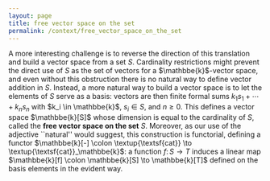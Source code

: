 ```yaml
---
layout: page
title: free vector space on the set
permalink: /context/free_vector_space_on_the_set
---
```

A more interesting challenge is to reverse the direction of this translation and build a vector space from a set $S$. Cardinality restrictions might prevent the direct use of $S$ as the set of vectors for a $\mathbbe{k}$-vector space, and even without this obstruction there is no natural way to define vector addition in $S$.
Instead, a more natural way to build a vector space  is to let the elements of $S$ serve as a basis: vectors are then finite formal sums  $k_1s_1 + \cdots + k_n s_n$ with $k_i \in \mathbbe{k}$,  $s_i \in S$, and $n \geq 0$. This defines a vector space $\mathbbe{k}[S]$ whose dimension is equal to the cardinality of $S$, called the **free vector space on the set** $S$. Moreover, as our use of the adjective ``natural'' would suggest,  this construction is functorial, defining a functor $\mathbbe{k}[-] \colon \textup{\textsf{cat}} \to \textup{\textsf{cat}}_\mathbbe{k}$: a function $f \colon S \to T$ induces a linear map $\mathbbe{k}[f] \colon \mathbbe{k}[S] \to \mathbbe{k}[T]$ defined on the basis elements in the evident way.
